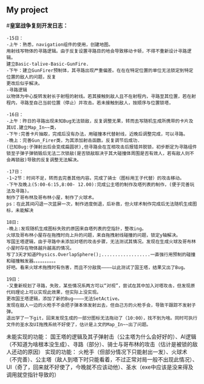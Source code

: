 ## My project
#**皇室战争复刻开发日志：**
```
-15日：
-上午：熟悉，navigation组件的使用，创建地图。
用射线写物体的寻路逻辑。由于反复设置寻路目的地会导致移动卡顿，不得不重新设计寻路逻辑。
建立Basic-talive-Basic-GunFire.
-下午：建立GunFirer预制体，其寻路出现严重偏差。在在在特定位置的单位无法锁定到特定位置的敌人的问题，反复
更改后似乎解决。
-寻路逻辑
以物体为中心旋转发射长于射程的射线。若其接触到敌人且不在射程内，寻路至其位置，若在射程内，寻路至自己当前位置（停止）并攻击。若未接触到敌人，按顺序与位置锁塔，
```
```
-16日：
-上午：昨日的寻路出现未知Bug无法锁敌，反复调整无果，转而去写随机生成所携带的卡片及其UI.建立Map_In~~类，
-下午:完善卡片抽取，完成后没有办法，用碰撞本代替射线，近晚后调整完成，可以寻路。
-晚上：完善Gun_Firer类，为其添加射击函数。反复调节后成功.
(已知Bug:子弹射出后会变成扁圆状),但寻路会在互相攻击后报错并脱锁，初步断定为寻路组件锁至子弹子弹销毁后无法二次锁敌(是否锁敌取决于其大碰撞体周围是否有效人，若有敌人则不会再锁敌)导致的反复调整无法解决。
```
```
-17日：
-1~2节：时间不足，转而去完善其他内容。完成了骑士（图标用王子代替）的攻击移动。
-下午及晚上(5:00-6:15,8:00- 12.00):完成公主塔的制作及塔列表的制作，(便于完善玩法及寻路)。
制作了哥布林及哥布林小屋，制作了火球术。
ps：在此其间闪退一次蓝屏一次，制作进度倒退，后补救，但火球术制作完成后无法随机生成图标，未能解决
```
```
18日:
-晚上:发现随机生成图标失败的原因来自塔列表的空指针，整改ing。
火球及哥布林小屋存在拖拽时向上升的问题，来自拖拽射线碰撞的问题，锁定y轴解决。
写国王塔逻辑，由于寻路中未添加对塔的攻击步骤，无法测试其情况。发现在生成火球及哥布林小屋时存在物体越升越高的情况。
写了3天才知道Physics.OverlapSphere();..................一直强行用预制的碰撞和碰撞触发器。。。。。。。。。。
好吧。看来火球术拖拽时有伤害，而且不分敌我————以此测试了国王塔，结果又出了Bug。
```
```
19日：
-又重新规划了寻路，失败，某些情况系两方可以“对视”，尝试在其中加入对塔攻击，但发现原代码理论上可以实现此效果，但实际上没实现。
更改国王塔逻辑，添加了新的Bug————无法SetActive。
发现在敌人一边的火枪手不会把子弹本体发射出去，但自己方的火枪手会，导致干跟踪不发射子弹。
退出学了一下git，回来发现生成的一部分图标无法拖动了（10:00），找不到为啥。同时可执行文件的圣水及UI拖拽系统不好使了，估计是上文的Map_In~~出了问题。
```
未能实现的功能：
国王塔的逻辑及其子弹射击（公主塔为什么会好好的）、AI逻辑（不知道为啥根本没生成）、寻路（部分）、骑士与哥布林的攻击（估计是被锁的敌人还动的原因）
实现的功能：
火枪手（但部分情况下只能射出一发）、火球术（不完善）、公主塔（敌人到塔下时只能看着，不过正常对局一般不出现此情况）、UI（奇了，回来就不好使了，今晚就不应该动他）、圣水（exe中应该是没来得及调用就空指针导致的）
